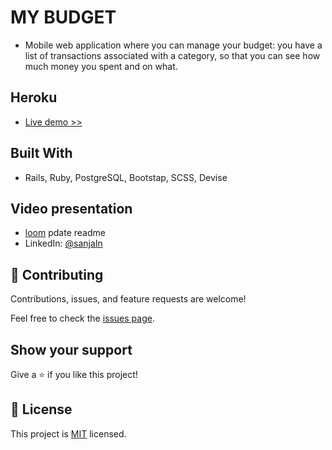 # MY BUDGET

- Mobile web application where you can manage your budget: you have a list of transactions associated with a category, so that you can see how much money you spent and on what.

## Heroku

- [Live demo >>](https://pleasure-budget.herokuapp.com/groups)


## Built With

- Rails, Ruby, PostgreSQL, Bootstap, SCSS, Devise

## Video presentation

- [loom](https://www.loom.com/share/77c81b29d25847328c1b76934cb5318a)
pdate readme
- LinkedIn: [@sanjaIn](https://linkedin.com/in/sanja-mandic-823995a2/)

## 🤝 Contributing

Contributions, issues, and feature requests are welcome!

Feel free to check the [issues page](https://github.com/Sanja969/my_budget/issues).

## Show your support

Give a ⭐️ if you like this project!

## 📝 License

This project is [MIT](https://github.com/Sanja969/my_budget/blob/main/LICENSE) licensed.